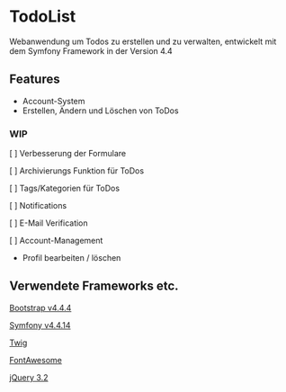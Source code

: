 # TodoList
Webanwendung um Todos zu erstellen und zu verwalten, entwickelt mit dem Symfony Framework in der Version 4.4

## Features
- Account-System
- Erstellen, Ändern und Löschen von ToDos

### WIP
[ ] Verbesserung der Formulare

[ ] Archivierungs Funktion für ToDos

[ ] Tags/Kategorien für ToDos

[ ] Notifications

[ ] E-Mail Verification

[ ] Account-Management
- Profil bearbeiten / löschen

## Verwendete Frameworks etc.
[Bootstrap v4.4.4](https://getbootstrap.com/)

[Symfony v4.4.14](https://symfony.com/doc/current/index.html#gsc.tab=0)

[Twig](https://twig.symfony.com/)

[FontAwesome](https://fontawesome.com/)

[jQuery 3.2](https://jquery.com/)




